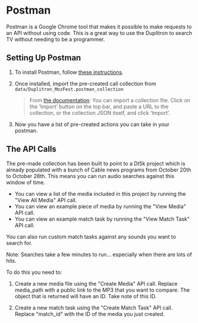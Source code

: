 # Postman

Postman is a Google Chrome tool that makes it possible to make requests to 
an API without using code. This is a great way to use the Duplitron to search TV
without needing to be a programmer.



## Setting Up Postman

1. To install Postman, follow [these instructions](https://www.getpostman.com/docs/introduction).

2. Once installed, import the pre-created call collection from `data/Duplitron_MozFest.postman_collection`

	> From [the documentation](https://www.getpostman.com/docs/collections): You can import a collection file. Click on the ‘Import’ button on the top bar, and paste a URL to the collection, or the collection JSON itself, and click ‘Import’.

3. Now you have a list of pre-created actions you can take in your postman.


## The API Calls

The pre-made collection has been built to point to a Dt5k project which is already
populated with a bunch of Cable news programs from October 20th to October 28th.
This means you can run audio searches against this window of time.

- You can view a list of the media included in this project by running the "View All
Media" API call.
- You can view an example piece of media by running the "View Media" API call.
- You can view an example match task by running the "View Match Task" API call.

You can also run custom match tasks against any sounds you want to search for.

Note: Searches take a few minutes to run... especially when there are lots of hits.

To do this you need to:

1. Create a new media file using the "Create Media" API call. Replace media_path with
a public link to the MP3 that you want to compare.  The object that is returned will
have an ID.  Take note of this ID.

2. Create a new match task using the "Create Match Task" API call.  Replace "match_id"
with the ID of the media you just created.